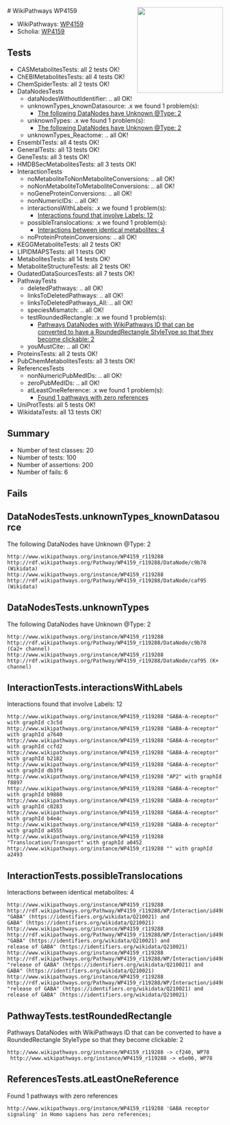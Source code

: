 <img style="float: right; width: 200px" src="https://upload.wikimedia.org/wikipedia/commons/thumb/8/83/Wplogo_with_text_500.png/640px-Wplogo_with_text_500.png" />
# WikiPathways WP4159

* WikiPathways: [WP4159](https://new.wikipathways.org/pathways/WP4159)
* Scholia: [WP4159](https://scholia.toolforge.org/wikipathways/WP4159)
## Tests
* CASMetabolitesTests: all 2 tests OK!
* ChEBIMetabolitesTests: all 4 tests OK!
* ChemSpiderTests: all 2 tests OK!
* DataNodesTests
    * dataNodesWithoutIdentifier: .. all OK!
    * unknownTypes_knownDatasource: .x we found 1 problem(s):
        * [The following DataNodes have Unknown @Type: 2](#904516d7)
    * unknownTypes: .x we found 1 problem(s):
        * [The following DataNodes have Unknown @Type: 2](#839973e0)
    * unknownTypes_Reactome: .. all OK!
* EnsemblTests: all 4 tests OK!
* GeneralTests: all 13 tests OK!
* GeneTests: all 3 tests OK!
* HMDBSecMetabolitesTests: all 3 tests OK!
* InteractionTests
    * noMetaboliteToNonMetaboliteConversions: .. all OK!
    * noNonMetaboliteToMetaboliteConversions: .. all OK!
    * noGeneProteinConversions: .. all OK!
    * nonNumericIDs: .. all OK!
    * interactionsWithLabels: .x we found 1 problem(s):
        * [Interactions found that involve Labels: 12](#fe97a8ba)
    * possibleTranslocations: .x we found 1 problem(s):
        * [Interactions between identical metabolites: 4](#d59038c7)
    * noProteinProteinConversions: .. all OK!
* KEGGMetaboliteTests: all 2 tests OK!
* LIPIDMAPSTests: all 1 tests OK!
* MetabolitesTests: all 14 tests OK!
* MetaboliteStructureTests: all 2 tests OK!
* OudatedDataSourcesTests: all 7 tests OK!
* PathwayTests
    * deletedPathways: .. all OK!
    * linksToDeletedPathways: .. all OK!
    * linksToDeletedPathways_All: .. all OK!
    * speciesMismatch: .. all OK!
    * testRoundedRectangle: .x we found 1 problem(s):
        * [Pathways DataNodes with WikiPathways ID that can be converted to have a RoundedRectangle StyleType so that they become clickable: 2](#9fbad3cc)
    * youMustCite: .. all OK!
* ProteinsTests: all 2 tests OK!
* PubChemMetabolitesTests: all 3 tests OK!
* ReferencesTests
    * nonNumericPubMedIDs: .. all OK!
    * zeroPubMedIDs: .. all OK!
    * atLeastOneReference: .x we found 1 problem(s):
        * [Found 1 pathways with zero references](#35eb778e)
* UniProtTests: all 5 tests OK!
* WikidataTests: all 13 tests OK!


## Summary

* Number of test classes: 20
* Number of tests: 100
* Number of assertions: 200
* Number of fails: 6

## Fails

<a name="904516d7" />

## DataNodesTests.unknownTypes_knownDatasource

The following DataNodes have Unknown @Type: 2
```
http://www.wikipathways.org/instance/WP4159_r119288 http://rdf.wikipathways.org/Pathway/WP4159_r119288/DataNode/c9b78 (Wikidata)
http://www.wikipathways.org/instance/WP4159_r119288 http://rdf.wikipathways.org/Pathway/WP4159_r119288/DataNode/caf95 (Wikidata)
```

<a name="839973e0" />

## DataNodesTests.unknownTypes

The following DataNodes have Unknown @Type: 2
```
http://www.wikipathways.org/instance/WP4159_r119288 http://rdf.wikipathways.org/Pathway/WP4159_r119288/DataNode/c9b78 (Ca2+ channel)
http://www.wikipathways.org/instance/WP4159_r119288 http://rdf.wikipathways.org/Pathway/WP4159_r119288/DataNode/caf95 (K+ channel)
```

<a name="fe97a8ba" />

## InteractionTests.interactionsWithLabels

Interactions found that involve Labels: 12
```
http://www.wikipathways.org/instance/WP4159_r119288 "GABA-A-receptor" with graphId c3c5d
http://www.wikipathways.org/instance/WP4159_r119288 "GABA-A-receptor" with graphId a7640
http://www.wikipathways.org/instance/WP4159_r119288 "GABA-A-receptor" with graphId ccfd2
http://www.wikipathways.org/instance/WP4159_r119288 "GABA-A-receptor" with graphId b2182
http://www.wikipathways.org/instance/WP4159_r119288 "GABA-A-receptor" with graphId db3f9
http://www.wikipathways.org/instance/WP4159_r119288 "AP2" with graphId f8897
http://www.wikipathways.org/instance/WP4159_r119288 "GABA-A-receptor" with graphId b9880
http://www.wikipathways.org/instance/WP4159_r119288 "GABA-A-receptor" with graphId c8283
http://www.wikipathways.org/instance/WP4159_r119288 "GABA-A-receptor" with graphId b4e4c
http://www.wikipathways.org/instance/WP4159_r119288 "GABA-A-receptor" with graphId a4555
http://www.wikipathways.org/instance/WP4159_r119288 "Translocation/Transport" with graphId a0452
http://www.wikipathways.org/instance/WP4159_r119288 "" with graphId a2493
```

<a name="d59038c7" />

## InteractionTests.possibleTranslocations

Interactions between identical metabolites: 4
```
http://www.wikipathways.org/instance/WP4159_r119288 http://rdf.wikipathways.org/Pathway/WP4159_r119288/WP/Interaction/id498b252a "GABA" (https://identifiers.org/wikidata/Q210021) and 
GABA" (https://identifiers.org/wikidata/Q210021)
http://www.wikipathways.org/instance/WP4159_r119288 http://rdf.wikipathways.org/Pathway/WP4159_r119288/WP/Interaction/id498b252a "GABA" (https://identifiers.org/wikidata/Q210021) and 
release of GABA" (https://identifiers.org/wikidata/Q210021)
http://www.wikipathways.org/instance/WP4159_r119288 http://rdf.wikipathways.org/Pathway/WP4159_r119288/WP/Interaction/id498b252a "release of GABA" (https://identifiers.org/wikidata/Q210021) and 
GABA" (https://identifiers.org/wikidata/Q210021)
http://www.wikipathways.org/instance/WP4159_r119288 http://rdf.wikipathways.org/Pathway/WP4159_r119288/WP/Interaction/id498b252a "release of GABA" (https://identifiers.org/wikidata/Q210021) and 
release of GABA" (https://identifiers.org/wikidata/Q210021)
```

<a name="9fbad3cc" />

## PathwayTests.testRoundedRectangle

Pathways DataNodes with WikiPathways ID that can be converted to have a RoundedRectangle StyleType so that they become clickable: 2
```
http://www.wikipathways.org/instance/WP4159_r119288 -> cf240, WP78
 http://www.wikipathways.org/instance/WP4159_r119288 -> e5e06, WP78
 ```

<a name="35eb778e" />

## ReferencesTests.atLeastOneReference

Found 1 pathways with zero references
```
http://www.wikipathways.org/instance/WP4159_r119288 'GABA receptor signaling' in Homo sapiens has zero references; 
```

